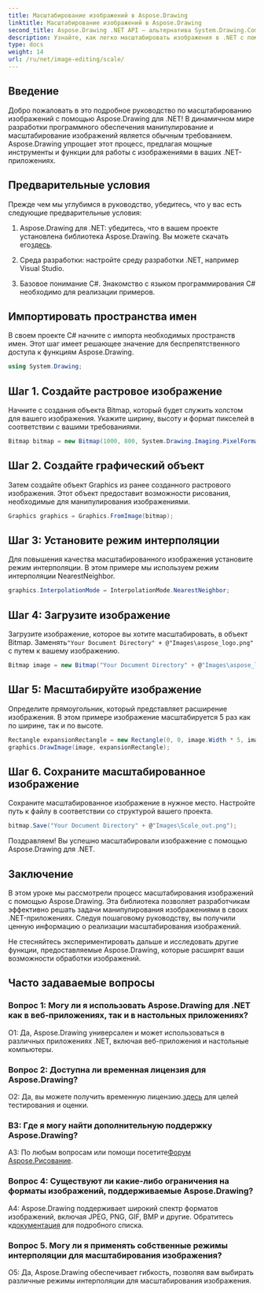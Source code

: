 ```yaml
---
title: Масштабирование изображений в Aspose.Drawing
linktitle: Масштабирование изображений в Aspose.Drawing
second_title: Aspose.Drawing .NET API — альтернатива System.Drawing.Common
description: Узнайте, как легко масштабировать изображения в .NET с помощью Aspose.Drawing. Наше пошаговое руководство обеспечивает плавную интеграцию и предоставляет мощные возможности манипулирования изображениями.
type: docs
weight: 14
url: /ru/net/image-editing/scale/
---
```

## Введение

Добро пожаловать в это подробное руководство по масштабированию изображений с помощью Aspose.Drawing для .NET! В динамичном мире разработки программного обеспечения манипулирование и масштабирование изображений является обычным требованием. Aspose.Drawing упрощает этот процесс, предлагая мощные инструменты и функции для работы с изображениями в ваших .NET-приложениях.

## Предварительные условия

Прежде чем мы углубимся в руководство, убедитесь, что у вас есть следующие предварительные условия:

1.  Aspose.Drawing для .NET: убедитесь, что в вашем проекте установлена библиотека Aspose.Drawing. Вы можете скачать его[здесь](https://releases.aspose.com/drawing/net/).

2. Среда разработки: настройте среду разработки .NET, например Visual Studio.

3. Базовое понимание C#. Знакомство с языком программирования C# необходимо для реализации примеров.

## Импортировать пространства имен

В своем проекте C# начните с импорта необходимых пространств имен. Этот шаг имеет решающее значение для беспрепятственного доступа к функциям Aspose.Drawing.

```csharp
using System.Drawing;
```

## Шаг 1. Создайте растровое изображение

Начните с создания объекта Bitmap, который будет служить холстом для вашего изображения. Укажите ширину, высоту и формат пикселей в соответствии с вашими требованиями.

```csharp
Bitmap bitmap = new Bitmap(1000, 800, System.Drawing.Imaging.PixelFormat.Format32bppPArgb);
```

## Шаг 2. Создайте графический объект

Затем создайте объект Graphics из ранее созданного растрового изображения. Этот объект предоставит возможности рисования, необходимые для манипулирования изображениями.

```csharp
Graphics graphics = Graphics.FromImage(bitmap);
```

## Шаг 3: Установите режим интерполяции

Для повышения качества масштабированного изображения установите режим интерполяции. В этом примере мы используем режим интерполяции NearestNeighbor.

```csharp
graphics.InterpolationMode = InterpolationMode.NearestNeighbor;
```

## Шаг 4: Загрузите изображение

 Загрузите изображение, которое вы хотите масштабировать, в объект Bitmap. Заменять`"Your Document Directory" + @"Images\aspose_logo.png"` с путем к вашему изображению.

```csharp
Bitmap image = new Bitmap("Your Document Directory" + @"Images\aspose_logo.png");
```

## Шаг 5: Масштабируйте изображение

Определите прямоугольник, который представляет расширение изображения. В этом примере изображение масштабируется 5 раз как по ширине, так и по высоте.

```csharp
Rectangle expansionRectangle = new Rectangle(0, 0, image.Width * 5, image.Height * 5);
graphics.DrawImage(image, expansionRectangle);
```

## Шаг 6. Сохраните масштабированное изображение

Сохраните масштабированное изображение в нужное место. Настройте путь к файлу в соответствии со структурой вашего проекта.

```csharp
bitmap.Save("Your Document Directory" + @"Images\Scale_out.png");
```

Поздравляем! Вы успешно масштабировали изображение с помощью Aspose.Drawing для .NET.

## Заключение

В этом уроке мы рассмотрели процесс масштабирования изображений с помощью Aspose.Drawing. Эта библиотека позволяет разработчикам эффективно решать задачи манипулирования изображениями в своих .NET-приложениях. Следуя пошаговому руководству, вы получили ценную информацию о реализации масштабирования изображений.

Не стесняйтесь экспериментировать дальше и исследовать другие функции, предоставляемые Aspose.Drawing, которые расширят ваши возможности обработки изображений.

## Часто задаваемые вопросы

### Вопрос 1: Могу ли я использовать Aspose.Drawing для .NET как в веб-приложениях, так и в настольных приложениях?

О1: Да, Aspose.Drawing универсален и может использоваться в различных приложениях .NET, включая веб-приложения и настольные компьютеры.

### Вопрос 2: Доступна ли временная лицензия для Aspose.Drawing?

 О2: Да, вы можете получить временную лицензию.[здесь](https://purchase.aspose.com/temporary-license/) для целей тестирования и оценки.

### В3: Где я могу найти дополнительную поддержку Aspose.Drawing?

 A3: По любым вопросам или помощи посетите[Форум Aspose.Рисование](https://forum.aspose.com/c/diagram/17).

### Вопрос 4: Существуют ли какие-либо ограничения на форматы изображений, поддерживаемые Aspose.Drawing?

 A4: Aspose.Drawing поддерживает широкий спектр форматов изображений, включая JPEG, PNG, GIF, BMP и другие. Обратитесь к[документация](https://reference.aspose.com/drawing/net/) для подробного списка.

### Вопрос 5. Могу ли я применять собственные режимы интерполяции для масштабирования изображения?

О5: Да, Aspose.Drawing обеспечивает гибкость, позволяя вам выбирать различные режимы интерполяции для масштабирования изображения.